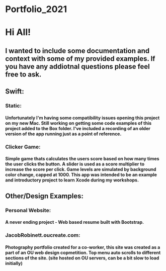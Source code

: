 # Portfolio_2021

# Hi All!

## I wanted to include some documentation and context with some of my provided examples.  If you have any addiotnal questions please feel free to ask. 

## Swift:

### Static:
#### Unfortunately I'm having some compatibility issues opening this project on my new Mac.  Still working on getting some code examples of this project added to the Box folder. I've included a recording of an older version of the app running just as a point of reference.

### Clicker Game:
#### Simple game thats calculates the users score based on how many times the user clicks the button.  A slider is used as a score multiplier to increase the score per click.  Game levels are simulated by background color change, capped at 1000.  This app was intended to be an example and introductory project to learn Xcode during my workshops.

## Other/Design Examples:

### Personal Website:
#### A never ending project - Web based resume built with Bootstrap.

### JacobRobinett.oucreate.com:
#### Photography portfolio created for a co-worker, this site was created as a part of an OU web design copmetition.  Top menu auto scrolls to different sections of the site. (site hosted on OU servers, can be a bit slow to load initially)
